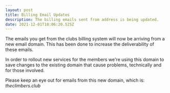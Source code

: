 ```yaml
---
layout: post
title: Billing Email Updates
description: The billing emails sent from address is being updated.
date: 2021-12-01T18:06:20.525Z
---
```


The emails you get from the clubs billing system will now be arriving from a new email domain. This has been done to increase the deliverability of these emails.

In order to rollout new services for the members we're using this domain to save changes to the existing domain that cause problems, technically and for those involved.

Please keep an eye out for emails  from this new domain, which is: _theclimbers.club_
